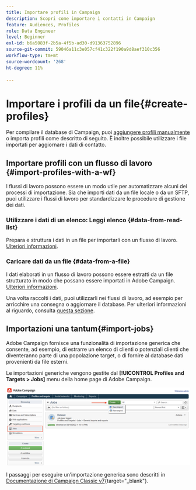 ```yaml
---
title: Importare profili in Campaign
description: Scopri come importare i contatti in Campaign
feature: Audiences, Profiles
role: Data Engineer
level: Beginner
exl-id: b6a5083f-2b5a-4f5b-ad30-d91363752896
source-git-commit: 59046a11c3e057cf41c322f190a9d8aef310c356
workflow-type: tm+mt
source-wordcount: '268'
ht-degree: 11%

---
```


# Importare i profili da un file{#create-profiles}

Per compilare il database di Campaign, puoi [aggiungere profili manualmente](create-profiles.md) o importa profili come descritto di seguito. È inoltre possibile utilizzare i file importati per aggiornare i dati di contatto.

## Importare profili con un flusso di lavoro {#import-profiles-with-a-wf}

I flussi di lavoro possono essere un modo utile per automatizzare alcuni dei processi di importazione. Sia che importi dati da un file locale o da un SFTP, puoi utilizzare i flussi di lavoro per standardizzare le procedure di gestione dei dati.

### Utilizzare i dati di un elenco: Leggi elenco {#data-from-read-list}

Prepara e struttura i dati in un file per importarli con un flusso di lavoro. [Ulteriori informazioni](https://experienceleague.adobe.com/docs/campaign/automation/workflows/wf-activities/targeting-activities/read-list.html).

### Caricare dati da un file {#data-from-a-file}

I dati elaborati in un flusso di lavoro possono essere estratti da un file strutturato in modo che possano essere importati in Adobe Campaign. [Ulteriori informazioni](https://experienceleague.adobe.com/docs/campaign/automation/workflows/wf-activities/action-activities/data-loading--file-.html).

Una volta raccolti i dati, puoi utilizzarli nei flussi di lavoro, ad esempio per arricchire una consegna o aggiornare il database. Per ulteriori informazioni al riguardo, consulta [questa sezione](https://experienceleague.adobe.com/docs/campaign/automation/workflows/introduction/use-workflow-data.html).

## Importazioni una tantum{#import-jobs}

Adobe Campaign fornisce una funzionalità di importazione generica che consente, ad esempio, di estrarre un elenco di clienti o potenziali clienti che diventeranno parte di una popolazione target, o di fornire al database dati provenienti da file esterni.

Le importazioni generiche vengono gestite dal **[!UICONTROL Profiles and Targets > Jobs]** menu della home page di Adobe Campaign.

![](assets/new-import-job.png)

I passaggi per eseguire un’importazione generica sono descritti in [Documentazione di Campaign Classic v7](https://experienceleague.adobe.com/docs/campaign-classic/using/getting-started/importing-and-exporting-data/generic-imports-exports/about-generic-imports-exports.html?lang=it){target=&quot;_blank&quot;}.

